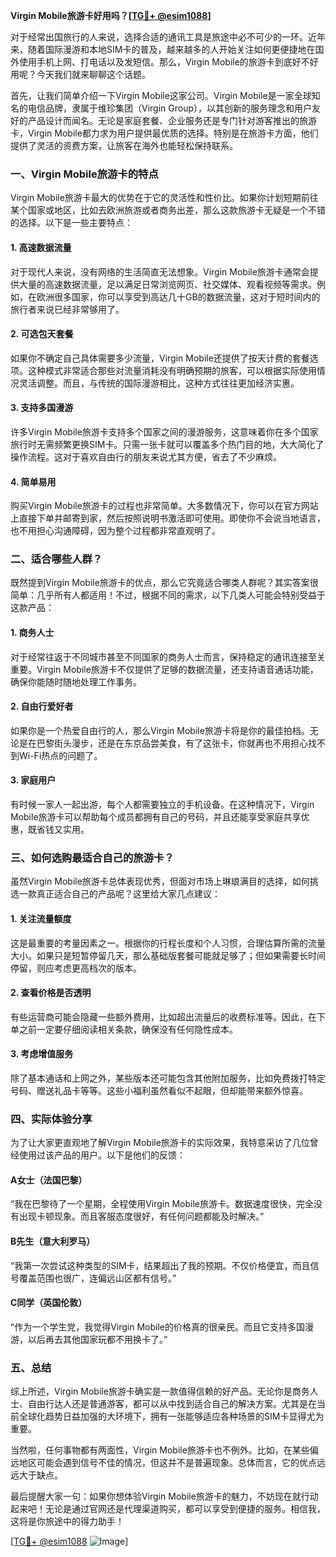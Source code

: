 **Virgin Mobile旅游卡好用吗？[[TG💪+ @esim1088](https://t.me/s/esim1088)]**

对于经常出国旅行的人来说，选择合适的通讯工具是旅途中必不可少的一环。近年来，随着国际漫游和本地SIM卡的普及，越来越多的人开始关注如何更便捷地在国外使用手机上网、打电话以及发短信。那么，Virgin Mobile的旅游卡到底好不好用呢？今天我们就来聊聊这个话题。

首先，让我们简单介绍一下Virgin Mobile这家公司。Virgin Mobile是一家全球知名的电信品牌，隶属于维珍集团（Virgin Group），以其创新的服务理念和用户友好的产品设计而闻名。无论是家庭套餐、企业服务还是专门针对游客推出的旅游卡，Virgin Mobile都力求为用户提供最优质的选择。特别是在旅游卡方面，他们提供了灵活的资费方案，让旅客在海外也能轻松保持联系。

### **一、Virgin Mobile旅游卡的特点**

Virgin Mobile旅游卡最大的优势在于它的灵活性和性价比。如果你计划短期前往某个国家或地区，比如去欧洲旅游或者商务出差，那么这款旅游卡无疑是一个不错的选择。以下是一些主要特点：

#### **1. 高速数据流量**
对于现代人来说，没有网络的生活简直无法想象。Virgin Mobile旅游卡通常会提供大量的高速数据流量，足以满足日常浏览网页、社交媒体、观看视频等需求。例如，在欧洲很多国家，你可以享受到高达几十GB的数据流量，这对于短时间内的旅行者来说已经非常够用了。

#### **2. 可选包天套餐**
如果你不确定自己具体需要多少流量，Virgin Mobile还提供了按天计费的套餐选项。这种模式非常适合那些对流量消耗没有明确预期的旅客，可以根据实际使用情况灵活调整。而且，与传统的国际漫游相比，这种方式往往更加经济实惠。

#### **3. 支持多国漫游**
许多Virgin Mobile旅游卡支持多个国家之间的漫游服务，这意味着你在多个国家旅行时无需频繁更换SIM卡。只需一张卡就可以覆盖多个热门目的地，大大简化了操作流程。这对于喜欢自由行的朋友来说尤其方便，省去了不少麻烦。

#### **4. 简单易用**
购买Virgin Mobile旅游卡的过程也非常简单。大多数情况下，你可以在官方网站上直接下单并邮寄到家，然后按照说明书激活即可使用。即使你不会说当地语言，也不用担心沟通障碍，因为整个过程都非常直观明了。

### **二、适合哪些人群？**

既然提到Virgin Mobile旅游卡的优点，那么它究竟适合哪类人群呢？其实答案很简单：几乎所有人都适用！不过，根据不同的需求，以下几类人可能会特别受益于这款产品：

#### **1. 商务人士**
对于经常往返于不同城市甚至不同国家的商务人士而言，保持稳定的通讯连接至关重要。Virgin Mobile旅游卡不仅提供了足够的数据流量，还支持语音通话功能，确保你能随时随地处理工作事务。

#### **2. 自由行爱好者**
如果你是一个热爱自由行的人，那么Virgin Mobile旅游卡将是你的最佳拍档。无论是在巴黎街头漫步，还是在东京品尝美食，有了这张卡，你就再也不用担心找不到Wi-Fi热点的问题了。

#### **3. 家庭用户**
有时候一家人一起出游，每个人都需要独立的手机设备。在这种情况下，Virgin Mobile旅游卡可以帮助每个成员都拥有自己的号码，并且还能享受家庭共享优惠，既省钱又实用。

### **三、如何选购最适合自己的旅游卡？**

虽然Virgin Mobile旅游卡总体表现优秀，但面对市场上琳琅满目的选择，如何挑选一款真正适合自己的产品呢？这里给大家几点建议：

#### **1. 关注流量额度**
这是最重要的考量因素之一。根据你的行程长度和个人习惯，合理估算所需的流量大小。如果只是短暂停留几天，那么基础版套餐可能就足够了；但如果需要长时间停留，则应考虑更高档次的版本。

#### **2. 查看价格是否透明**
有些运营商可能会隐藏一些额外费用，比如超出流量后的收费标准等。因此，在下单之前一定要仔细阅读相关条款，确保没有任何隐性成本。

#### **3. 考虑增值服务**
除了基本通话和上网之外，某些版本还可能包含其他附加服务，比如免费拨打特定号码、赠送礼品卡等等。这些小福利虽然看似不起眼，但却能带来额外惊喜。

### **四、实际体验分享**

为了让大家更直观地了解Virgin Mobile旅游卡的实际效果，我特意采访了几位曾经使用过该产品的用户。以下是他们的反馈：

#### **A女士（法国巴黎）**
“我在巴黎待了一个星期，全程使用Virgin Mobile旅游卡。数据速度很快，完全没有出现卡顿现象。而且客服态度很好，有任何问题都能及时解决。”

#### **B先生（意大利罗马）**
“我第一次尝试这种类型的SIM卡，结果超出了我的预期。不仅价格便宜，而且信号覆盖范围也很广，连偏远山区都有信号。”

#### **C同学（英国伦敦）**
“作为一个学生党，我觉得Virgin Mobile的价格真的很亲民。而且它支持多国漫游，以后再去其他国家玩都不用换卡了。”

### **五、总结**

综上所述，Virgin Mobile旅游卡确实是一款值得信赖的好产品。无论你是商务人士、自由行达人还是普通游客，都可以从中找到适合自己的解决方案。尤其是在当前全球化趋势日益加强的大环境下，拥有一张能够适应各种场景的SIM卡显得尤为重要。

当然啦，任何事物都有两面性，Virgin Mobile旅游卡也不例外。比如，在某些偏远地区可能会遇到信号不佳的情况，但这并不是普遍现象。总体而言，它的优点远远大于缺点。

最后提醒大家一句：如果你想体验Virgin Mobile旅游卡的魅力，不妨现在就行动起来吧！无论是通过官网还是代理渠道购买，都可以享受到便捷的服务。相信我，这将是你旅途中的得力助手！

[[TG💪+ @esim1088](https://t.me/s/esim1088) ![Image](https://i.postimg.cc/4NQfJmqS/Snipaste-2025-05-13-00-14-12.png)]